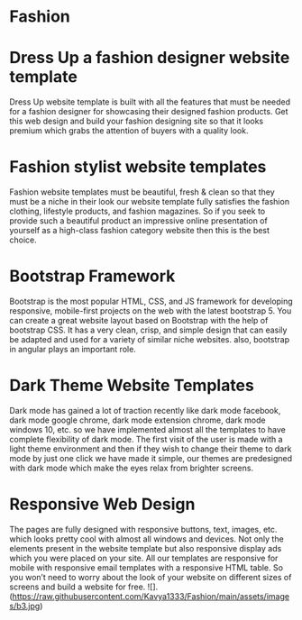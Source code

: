 # Fashion
# Dress Up a fashion designer website template
Dress Up website template is built with all the features that must be needed for a fashion designer for showcasing their designed fashion products. Get this web design and build your fashion designing site so that it looks premium which grabs the attention of buyers with a quality look.

# Fashion stylist website templates
Fashion website templates must be beautiful, fresh & clean so that they must be a niche in their look our website template fully satisfies the fashion clothing, lifestyle products, and fashion magazines. So if you seek to provide such a beautiful product an impressive online presentation of yourself as a high-class fashion category website then this is the best choice.

# Bootstrap Framework
Bootstrap is the most popular HTML, CSS, and JS framework for developing responsive, mobile-first projects on the web with the latest bootstrap 5. You can create a great website layout based on Bootstrap with the help of bootstrap CSS. It has a very clean, crisp, and simple design that can easily be adapted and used for a variety of similar niche websites. also, bootstrap in angular plays an important role.

# Dark Theme Website Templates
Dark mode has gained a lot of traction recently like dark mode facebook, dark mode google chrome, dark mode extension chrome, dark mode windows 10, etc. so we have implemented almost all the templates to have complete flexibility of dark mode. The first visit of the user is made with a light theme environment and then if they wish to change their theme to dark mode by just one click we have made it simple, our themes are predesigned with dark mode which make the eyes relax from brighter screens.

# Responsive Web Design
The pages are fully designed with responsive buttons, text, images, etc. which looks pretty cool with almost all windows and devices. Not only the elements present in the website template but also responsive display ads which you were placed on your site. All our templates are responsive for mobile with responsive email templates with a responsive HTML table. So you won’t need to worry about the look of your website on different sizes of screens and build a website for free.
![].(https://raw.githubusercontent.com/Kavya1333/Fashion/main/assets/images/b3.jpg)
